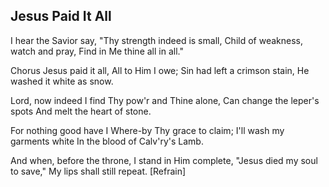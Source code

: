 ## Jesus Paid It All

I hear the Savior say,
"Thy strength indeed is small,
Child of weakness, watch and pray,
Find in Me thine all in all."

Chorus
Jesus paid it all,
All to Him I owe;
Sin had left a crimson stain,
He washed it white as snow.

Lord, now indeed I find
Thy pow'r and Thine alone,
Can change the leper's spots
And melt the heart of stone.

For nothing good have I
Where-by Thy grace to claim;
I'll wash my garments white
In the blood of Calv'ry's Lamb.

And when, before the throne,
I stand in Him complete,
"Jesus died my soul to save,"
My lips shall still repeat. [Refrain]
